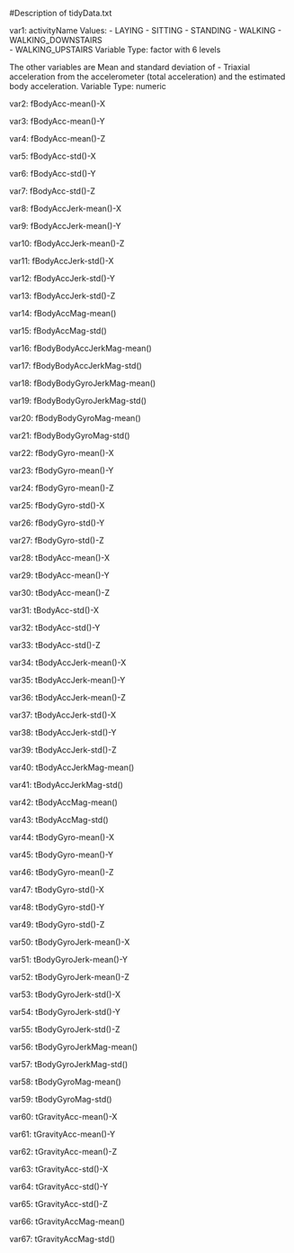 #Description of tidyData.txt

var1: activityName 
  Values:
    - LAYING 
    - SITTING
    - STANDING
    - WALKING
    - WALKING_DOWNSTAIRS  
    - WALKING_UPSTAIRS
  Variable Type: factor with 6 levels
  
The other variables are Mean and standard deviation of - Triaxial acceleration from the accelerometer (total acceleration) and the estimated body acceleration.
Variable Type: numeric

var2: fBodyAcc-mean()-X

var3: fBodyAcc-mean()-Y

var4: fBodyAcc-mean()-Z

var5: fBodyAcc-std()-X

var6: fBodyAcc-std()-Y

var7: fBodyAcc-std()-Z

var8: fBodyAccJerk-mean()-X

var9: fBodyAccJerk-mean()-Y

var10: fBodyAccJerk-mean()-Z

var11: fBodyAccJerk-std()-X

var12: fBodyAccJerk-std()-Y

var13: fBodyAccJerk-std()-Z

var14: fBodyAccMag-mean()

var15: fBodyAccMag-std()

var16: fBodyBodyAccJerkMag-mean()

var17: fBodyBodyAccJerkMag-std()

var18: fBodyBodyGyroJerkMag-mean()

var19: fBodyBodyGyroJerkMag-std()

var20: fBodyBodyGyroMag-mean()

var21: fBodyBodyGyroMag-std()

var22: fBodyGyro-mean()-X

var23: fBodyGyro-mean()-Y

var24: fBodyGyro-mean()-Z

var25: fBodyGyro-std()-X

var26: fBodyGyro-std()-Y

var27: fBodyGyro-std()-Z

var28: tBodyAcc-mean()-X

var29: tBodyAcc-mean()-Y

var30: tBodyAcc-mean()-Z

var31: tBodyAcc-std()-X

var32: tBodyAcc-std()-Y

var33: tBodyAcc-std()-Z

var34: tBodyAccJerk-mean()-X

var35: tBodyAccJerk-mean()-Y

var36: tBodyAccJerk-mean()-Z

var37: tBodyAccJerk-std()-X

var38: tBodyAccJerk-std()-Y

var39: tBodyAccJerk-std()-Z

var40: tBodyAccJerkMag-mean()

var41: tBodyAccJerkMag-std()

var42: tBodyAccMag-mean()

var43: tBodyAccMag-std()

var44: tBodyGyro-mean()-X

var45: tBodyGyro-mean()-Y

var46: tBodyGyro-mean()-Z

var47: tBodyGyro-std()-X

var48: tBodyGyro-std()-Y

var49: tBodyGyro-std()-Z

var50: tBodyGyroJerk-mean()-X

var51: tBodyGyroJerk-mean()-Y

var52: tBodyGyroJerk-mean()-Z

var53: tBodyGyroJerk-std()-X

var54: tBodyGyroJerk-std()-Y

var55: tBodyGyroJerk-std()-Z

var56: tBodyGyroJerkMag-mean()

var57: tBodyGyroJerkMag-std()

var58: tBodyGyroMag-mean()

var59: tBodyGyroMag-std()

var60: tGravityAcc-mean()-X

var61: tGravityAcc-mean()-Y

var62: tGravityAcc-mean()-Z

var63: tGravityAcc-std()-X

var64: tGravityAcc-std()-Y

var65: tGravityAcc-std()-Z

var66: tGravityAccMag-mean()

var67: tGravityAccMag-std()
